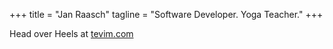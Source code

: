 +++
title = "Jan Raasch"
tagline = "Software Developer.  Yoga Teacher."
+++

Head over Heels at [tevim.com](https://www.tevim.com)
